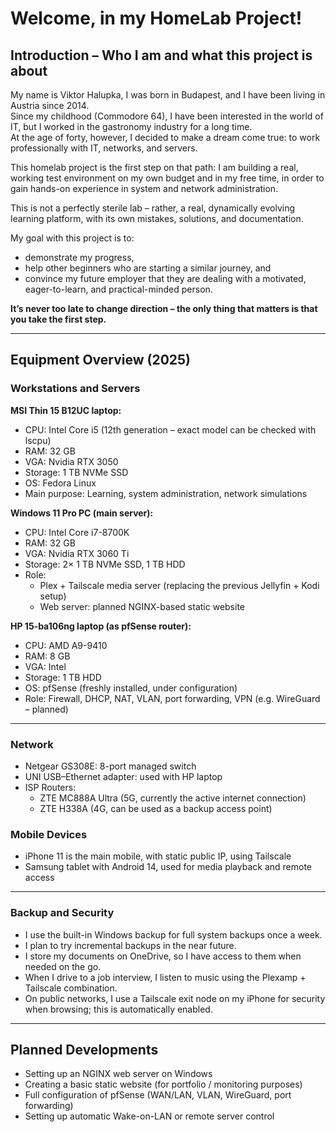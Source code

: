 # Welcome, in my HomeLab Project!

## Introduction – Who I am and what this project is about

My name is Viktor Halupka, I was born in Budapest, and I have been living in Austria since 2014.  
Since my childhood (Commodore 64), I have been interested in the world of IT, but I worked in the gastronomy industry for a long time.  
At the age of forty, however, I decided to make a dream come true: to work professionally with IT, networks, and servers.

This homelab project is the first step on that path: I am building a real, working test environment on my own budget and in my free time, in order to gain hands-on experience in system and network administration.

This is not a perfectly sterile lab – rather, a real, dynamically evolving learning platform, with its own mistakes, solutions, and documentation.

My goal with this project is to:  
- demonstrate my progress,  
- help other beginners who are starting a similar journey, and  
- convince my future employer that they are dealing with a motivated, eager-to-learn, and practical-minded person.

**It’s never too late to change direction – the only thing that matters is that you take the first step.**

---

## Equipment Overview (2025)

### Workstations and Servers

**MSI Thin 15 B12UC laptop:**  
- CPU: Intel Core i5 (12th generation – exact model can be checked with lscpu)  
- RAM: 32 GB  
- VGA: Nvidia RTX 3050  
- Storage: 1 TB NVMe SSD  
- OS: Fedora Linux  
- Main purpose: Learning, system administration, network simulations  

**Windows 11 Pro PC (main server):**  
- CPU: Intel Core i7-8700K  
- RAM: 32 GB  
- VGA: Nvidia RTX 3060 Ti  
- Storage: 2× 1 TB NVMe SSD, 1 TB HDD  
- Role:  
  - Plex + Tailscale media server (replacing the previous Jellyfin + Kodi setup)  
  - Web server: planned NGINX-based static website  

**HP 15-ba106ng laptop (as pfSense router):**  
- CPU: AMD A9-9410  
- RAM: 8 GB  
- VGA: Intel  
- Storage: 1 TB HDD  
- OS: pfSense (freshly installed, under configuration)  
- Role: Firewall, DHCP, NAT, VLAN, port forwarding, VPN (e.g. WireGuard – planned)  

---

### Network

- Netgear GS308E: 8-port managed switch  
- UNI USB–Ethernet adapter: used with HP laptop  
- ISP Routers:  
  - ZTE MC888A Ultra (5G, currently the active internet connection)  
  - ZTE H338A (4G, can be used as a backup access point)  

### Mobile Devices

- iPhone 11 is the main mobile, with static public IP, using Tailscale  
- Samsung tablet with Android 14, used for media playback and remote access  

---

### Backup and Security

- I use the built-in Windows backup for full system backups once a week.  
- I plan to try incremental backups in the near future.  
- I store my documents on OneDrive, so I have access to them when needed on the go.  
- When I drive to a job interview, I listen to music using the Plexamp + Tailscale combination.  
- On public networks, I use a Tailscale exit node on my iPhone for security when browsing; this is automatically enabled.  

---

## Planned Developments

- Setting up an NGINX web server on Windows  
- Creating a basic static website (for portfolio / monitoring purposes)  
- Full configuration of pfSense (WAN/LAN, VLAN, WireGuard, port forwarding)  
- Setting up automatic Wake-on-LAN or remote server control  


